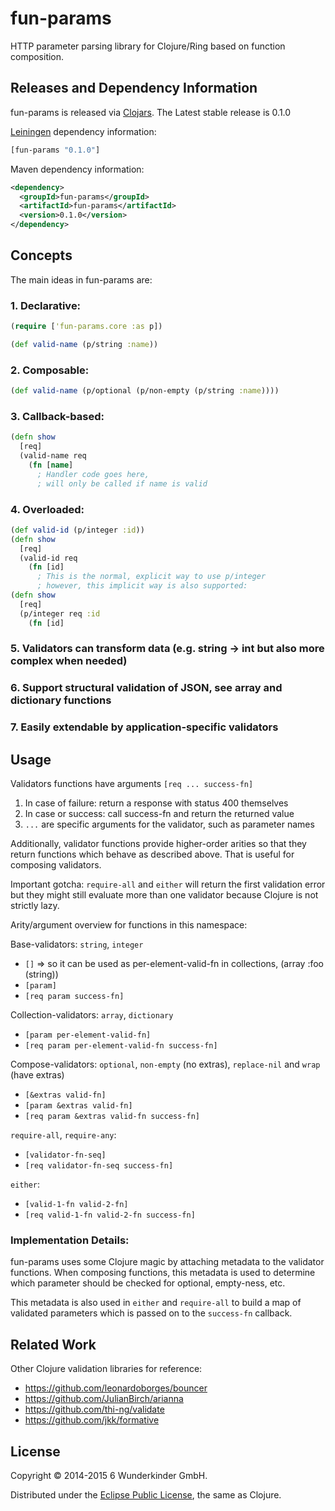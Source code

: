 

# fun-params

HTTP parameter parsing library for Clojure/Ring based on function composition.


## Releases and Dependency Information

fun-params is released via [Clojars](https://clojars.org/fun-params). The Latest stable release is 0.1.0

[Leiningen](https://github.com/technomancy/leiningen) dependency information:

```clojure
[fun-params "0.1.0"]
```

Maven dependency information:

```xml
<dependency>
  <groupId>fun-params</groupId>
  <artifactId>fun-params</artifactId>
  <version>0.1.0</version>
</dependency>
```


## Concepts

The main ideas in fun-params are:

### 1. Declarative:

```clojure
(require ['fun-params.core :as p])

(def valid-name (p/string :name))
```

### 2. Composable:

```clojure
(def valid-name (p/optional (p/non-empty (p/string :name))))
```

### 3. Callback-based:

```clojure
(defn show
  [req]
  (valid-name req
    (fn [name]
      ; Handler code goes here,
      ; will only be called if name is valid
```

### 4. Overloaded:

```clojure
(def valid-id (p/integer :id))
(defn show
  [req]
  (valid-id req
    (fn [id]
      ; This is the normal, explicit way to use p/integer
      ; however, this implicit way is also supported:
(defn show
  [req]
  (p/integer req :id
    (fn [id]
```

### 5. Validators can transform data (e.g. string -> int but also more complex when needed)
### 6. Support structural validation of JSON, see array and dictionary functions
### 7. Easily extendable by application-specific validators


## Usage

Validators functions have arguments `[req ... success-fn]`

 1. In case of failure: return a response with status 400 themselves
 2. In case or success: call success-fn and return the returned value
 3. `...` are specific arguments for the validator, such as parameter names

Additionally, validator functions provide higher-order arities
so that they return functions which behave as described above.
That is useful for composing validators.

Important gotcha: `require-all` and `either` will return the first
validation error but they might still evaluate more than one validator
because Clojure is not strictly lazy.

Arity/argument overview for functions in this namespace:

Base-validators: `string`, `integer`

  - `[]` => so it can be used as per-element-valid-fn in collections, (array :foo (string))
  - `[param]`
  - `[req param success-fn]`

Collection-validators: `array`, `dictionary`

  - `[param per-element-valid-fn]`
  - `[req param per-element-valid-fn success-fn]`

Compose-validators: `optional`, `non-empty` (no extras), `replace-nil` and `wrap` (have extras)

  - `[&extras valid-fn]`
  - `[param &extras valid-fn]`
  - `[req param &extras valid-fn success-fn]`

`require-all`, `require-any`:

  - `[validator-fn-seq]`
  - `[req validator-fn-seq success-fn]`

`either`:

  - `[valid-1-fn valid-2-fn]`
  - `[req valid-1-fn valid-2-fn success-fn]`


### Implementation Details:

fun-params uses some Clojure magic by attaching metadata to the validator functions.
When composing functions, this metadata is used to determine which parameter
should be checked for optional, empty-ness, etc.

This metadata is also used in `either` and `require-all` to build a map of validated
parameters which is passed on to the `success-fn` callback.


## Related Work

Other Clojure validation libraries for reference:

  - https://github.com/leonardoborges/bouncer
  - https://github.com/JulianBirch/arianna
  - https://github.com/thi-ng/validate
  - https://github.com/jkk/formative


## License

Copyright © 2014-2015 6 Wunderkinder GmbH.

Distributed under the [Eclipse Public License](http://www.eclipse.org/legal/epl-v10.html), the same as Clojure.
